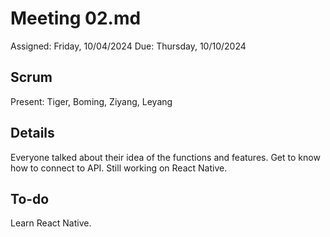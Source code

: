 # Meeting 02.md
Assigned: Friday, 10/04/2024 Due: Thursday, 10/10/2024

## Scrum
Present: Tiger, Boming, Ziyang, Leyang

## Details
Everyone talked about their idea of the functions and features.
Get to know how to connect to API.
Still working on React Native. 

## To-do
Learn React Native. 
